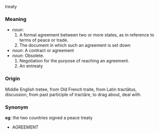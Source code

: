 treaty
### Meaning
+ _noun_:
   1. A formal agreement between two or more states, as in reference to terms of peace or trade.
   2. The document in which such an agreement is set down
+ _noun_: A contract or agreement
+ _noun_: Obsolete.
   1. Negotiation for the purpose of reaching an agreement.
   2. An entreaty

### Origin

Middle English tretee, from Old French traite, from Latin tractātus, discussion, from past participle of tractāre, to drag about, deal with.

### Synonym

__eg__: the two countries signed a peace treaty

+ AGREEMENT


